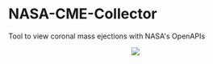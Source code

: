 # NASA-CME-Collector
Tool to view coronal mass ejections with NASA's OpenAPIs

<p align="center">
  <img src="https://https://github.com/collinsullivanhub/NASA-CME-Collector/blob/master/nasa_program_picture.png">
</p>

